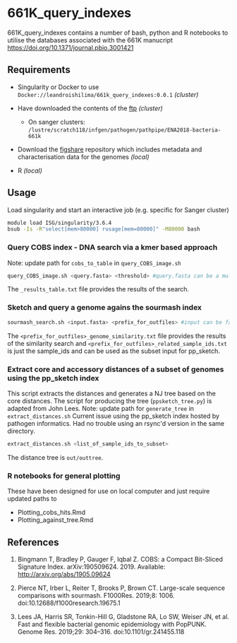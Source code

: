 # 661K_query_indexes

661K_query_indexes contains a number of bash, python and R notebooks to utilise the databases associated with the 661K manucript https://doi.org/10.1371/journal.pbio.3001421

## Requirements
* Singularity or Docker to use `Docker://leandroishilima/661k_query_indexes:0.0.1` _(cluster)_

* Have downloaded the contents of the [ftp](http://ftp.ebi.ac.uk/pub/databases/ENA2018-bacteria-661k/) _(cluster)_
  * On sanger clusters: `/lustre/scratch118/infgen/pathogen/pathpipe/ENA2018-bacteria-661k`

* Download the [figshare](https://doi.org/10.6084/m9.figshare.16437939.v1) repository which includes metadata and characterisation data for the genomes _(local)_

* R _(local)_

## Usage

Load singularity and start an interactive job (e.g. specific for Sanger cluster)
```bash
module load ISG/singularity/3.6.4
bsub -Is -R"select[mem>80000] rusage[mem=80000]" -M80000 bash
```

### Query COBS index - DNA search via a kmer based approach
Note: update path for `cobs_to_table` in `query_COBS_image.sh` 
```bash
query_COBS_image.sh <query.fasta> <threshold> #query.fasta can be a multifasta
```
The `_results_table.txt` file provides the results of the search. 

### Sketch and query a genome agains the sourmash index
```bash
sourmash_search.sh <input.fasta> <prefix_for_outfiles> #input can be fastq files as well
```
The `<prefix_for_outfiles>_genome_similarity.txt` file provides the results of the similarity search and `<prefix_for_outfiles>_related_sample_ids.txt` is just the sample_ids and can be used as the subset input for pp_sketch. 

### Extract core and accessory distances of a subset of genomes using the pp_sketch index
This script extracts the distances and generates a NJ tree based on the core distances. The script for producing the tree (`ppsketch_tree.py`) is adapted from John Lees. 
Note: update path for `generate_tree` in `extract_distances.sh` 
Current issue using the pp_sketch index hosted by pathogen informatics. Had no trouble using an rsync'd version in the same directory. 

```bash
extract_distances.sh <list_of_sample_ids_to_subset> 
```
The distance tree is `out/outtree`. 

### R notebooks for general plotting
These have been designed for use on local computer and just require updated paths to 
* Plotting_cobs_hits.Rmd
* Plotting_against_tree.Rmd

## References
1. Bingmann T, Bradley P, Gauger F, Iqbal Z. COBS: a Compact Bit-Sliced Signature Index. arXiv:190509624. 2019. Available: http://arxiv.org/abs/1905.09624

2. Pierce NT, Irber L, Reiter T, Brooks P, Brown CT. Large-scale sequence comparisons with sourmash. F1000Res. 2019;8: 1006. doi:10.12688/f1000research.19675.1

3. Lees JA, Harris SR, Tonkin-Hill G, Gladstone RA, Lo SW, Weiser JN, et al. Fast and flexible bacterial genomic epidemiology with PopPUNK. Genome Res. 2019;29: 304–316. doi:10.1101/gr.241455.118


